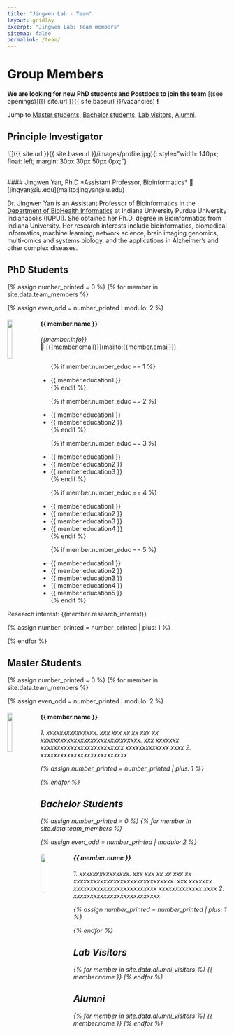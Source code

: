 ```yaml
---
title: "Jingwen Lab - Team"
layout: gridlay
excerpt: "Jingwen Lab: Team members"
sitemap: false
permalink: /team/
---
```


# Group Members

 **We are  looking for new PhD students and Postdocs to join the team** [(see openings)]({{ site.url }}{{ site.baseurl }}/vacancies) **!**


Jump to [Master students](#master), [Bachelor students](#bachelor), [Lab visitors](#lab-visitors), [Alumni](#alumni).

## Principle Investigator    
  
![]({{ site.url }}{{ site.baseurl }}/images/profile.jpg){: style="width: 140px; float: left; margin: 30px 30px 50px 0px;"} 

<br/>
#### Jingwen Yan, Ph.D
*Assistant Professor, Bioinformatics*     
📧 [jingyan@iu.edu](mailto:jingyan@iu.edu)   

Dr. Jingwen Yan is an Assistant Professor of Bioinformatics in the [Department of BioHealth Informatics](https://soic.iupui.edu/biohealth/) at Indiana University Purdue University Indianapolis (IUPUI). She obtained her Ph.D. degree in Bioinformatics from Indiana University. Her research interests include bioinformatics, biomedical informatics, machine learning, network science, brain imaging genomics, multi-omics and systems biology, and the applications in Alzheimer’s and other complex diseases. 

## PhD Students
{% assign number_printed = 0 %}
{% for member in site.data.team_members %}

{% assign even_odd = number_printed | modulo: 2 %}

<div class="row">

<div class="col-sm-12 clearfix">
  <div class="col-sm-4">
  <img src="{{ site.url }}{{ site.baseurl }}/images/teampic/{{ member.photo }}" class="img-responsive" width="15%" style="float: left" />
  </div>
  <div class="col-sm-8">
  <h4>{{ member.name }}</h4>
  <i> {{member.info}} </i> <br/>
  📧 [{{member.email}}](mailto:{{member.email}}) <br/>
  
  <ul style="overflow: hidden">

  {% if member.number_educ == 1 %}
  <li> {{ member.education1 }} </li>
  {% endif %}

  {% if member.number_educ == 2 %}
  <li> {{ member.education1 }} </li>
  <li> {{ member.education2 }} </li>
  {% endif %}

  {% if member.number_educ == 3 %}
  <li> {{ member.education1 }} </li>
  <li> {{ member.education2 }} </li>
  <li> {{ member.education3 }} </li>
  {% endif %}

  {% if member.number_educ == 4 %}
  <li> {{ member.education1 }} </li>
  <li> {{ member.education2 }} </li>
  <li> {{ member.education3 }} </li>
  <li> {{ member.education4 }} </li>
  {% endif %}

  {% if member.number_educ == 5 %}
  <li> {{ member.education1 }} </li>
  <li> {{ member.education2 }} </li>
  <li> {{ member.education3 }} </li>
  <li> {{ member.education4 }} </li>
  <li> {{ member.education5 }} </li>
  {% endif %}
  </ul>
    
  Research interest: {{member.research_interest}}
  </div>
</div>

{% assign number_printed = number_printed | plus: 1 %}

</div>

{% endfor %}


## Master Students<a name="master"></a>
{% assign number_printed = 0 %}
{% for member in site.data.team_members %}

{% assign even_odd = number_printed | modulo: 2 %}

<div class="row">

<div class="col-sm-12 clearfix">
  <img src="{{ site.url }}{{ site.baseurl }}/images/teampic/{{ member.photo }}" class="img-responsive" width="15%" style="float: left" />
  <h4>{{ member.name }}</h4>
  <i>1. xxxxxxxxxxxxxxx. xxx xxx xx xx xxx xx xxxxxxxxxxxxxxxxxxxxxxxxxxxxxx. xxx xxxxxxx xxxxxxxxxxxxxxxxxxxxxxxxx xxxxxxxxxxxxx xxxx <!--<br>email: <{{ member.email }}></i> -->
  <i>2. xxxxxxxxxxxxxxxxxxxxxxxxxx
</div>

{% assign number_printed = number_printed | plus: 1 %}

</div>

{% endfor %}

## Bachelor Students<a name="bachelor"></a>
{% assign number_printed = 0 %}
{% for member in site.data.team_members %}

{% assign even_odd = number_printed | modulo: 2 %}

<div class="row">

<div class="col-sm-12 clearfix">
  <img src="{{ site.url }}{{ site.baseurl }}/images/teampic/{{ member.photo }}" class="img-responsive" width="15%" style="float: left" />
  <h4>{{ member.name }}</h4>
  <i>1. xxxxxxxxxxxxxxx. xxx xxx xx xx xxx xx xxxxxxxxxxxxxxxxxxxxxxxxxxxxxx. xxx xxxxxxx xxxxxxxxxxxxxxxxxxxxxxxxx xxxxxxxxxxxxx xxxx <!--<br>email: <{{ member.email }}></i> -->
  <i>2. xxxxxxxxxxxxxxxxxxxxxxxxxx
</div>

{% assign number_printed = number_printed | plus: 1 %}

</div>

{% endfor %}


## Lab Visitors<a name="lab-visitors"></a>

<div class="row">
<div class="col-sm-12 clearfix">
{% for member in site.data.alumni_visitors %}
{{ member.name }}
{% endfor %}
</div>
</div>

## Alumni<a name="alumni"></a>

<div class="row">
<div class="col-sm-12 clearfix">
{% for member in site.data.alumni_visitors %}
{{ member.name }}
{% endfor %}
</div>
</div>
